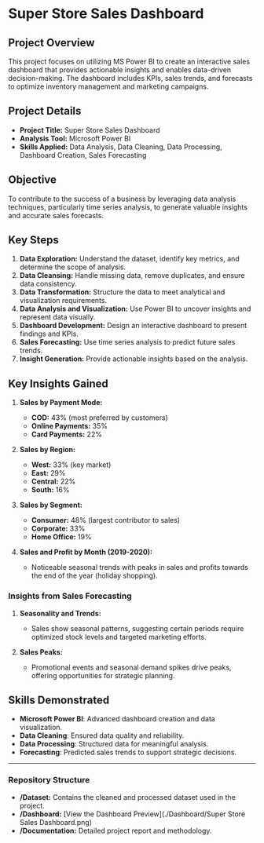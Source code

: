 # Super Store Sales Dashboard

## Project Overview
This project focuses on utilizing MS Power BI to create an interactive sales dashboard that provides actionable insights and enables data-driven decision-making. The dashboard includes KPIs, sales trends, and forecasts to optimize inventory management and marketing campaigns.

## Project Details
- **Project Title:** Super Store Sales Dashboard
- **Analysis Tool:** Microsoft Power BI
- **Skills Applied:** Data Analysis, Data Cleaning, Data Processing, Dashboard Creation, Sales Forecasting

## Objective
To contribute to the success of a business by leveraging data analysis techniques, particularly time series analysis, to generate valuable insights and accurate sales forecasts.

## Key Steps
1. **Data Exploration:** Understand the dataset, identify key metrics, and determine the scope of analysis.
2. **Data Cleansing:** Handle missing data, remove duplicates, and ensure data consistency.
3. **Data Transformation:** Structure the data to meet analytical and visualization requirements.
4. **Data Analysis and Visualization:** Use Power BI to uncover insights and represent data visually.
5. **Dashboard Development:** Design an interactive dashboard to present findings and KPIs.
6. **Sales Forecasting:** Use time series analysis to predict future sales trends.
7. **Insight Generation:** Provide actionable insights based on the analysis.

## Key Insights Gained
1. **Sales by Payment Mode:**
   - **COD:** 43% (most preferred by customers)
   - **Online Payments:** 35%
   - **Card Payments:** 22%

2. **Sales by Region:**
   - **West:** 33% (key market)
   - **East:** 29%
   - **Central:** 22%
   - **South:** 16%

3. **Sales by Segment:**
   - **Consumer:** 48% (largest contributor to sales)
   - **Corporate:** 33%
   - **Home Office:** 19%

4. **Sales and Profit by Month (2019-2020):**
   - Noticeable seasonal trends with peaks in sales and profits towards the end of the year (holiday shopping).

### Insights from Sales Forecasting
1. **Seasonality and Trends:**
   - Sales show seasonal patterns, suggesting certain periods require optimized stock levels and targeted marketing efforts.

2. **Sales Peaks:**
   - Promotional events and seasonal demand spikes drive peaks, offering opportunities for strategic planning.

## Skills Demonstrated
- **Microsoft Power BI**: Advanced dashboard creation and data visualization.
- **Data Cleaning**: Ensured data quality and reliability.
- **Data Processing**: Structured data for meaningful analysis.
- **Forecasting**: Predicted sales trends to support strategic decisions.

---

### Repository Structure
- **/Dataset:** Contains the cleaned and processed dataset used in the project.
- **/Dashboard:** [View the Dashboard Preview](./Dashboard/Super Store Sales Dashboard.png)
- **/Documentation:** Detailed project report and methodology.


